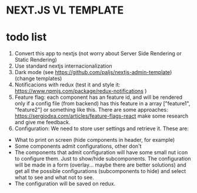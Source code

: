 # NEXT.JS VL TEMPLATE

# todo list
1. Convert this app to nextjs (not worry about Server Side Rendering or Static Rendering)
2. Use standard nextjs internacionalization
3. Dark mode (see https://github.com/paljs/nextjs-admin-template) (change templates)
4. Notificacions with redux (test it and style it: https://www.npmjs.com/package/redux-notifications )
5. Feature flag: each component has an feature id, and will be rendered only if a config file (from backend) has this feature in a array ["feature1", "feature2"] or something like this. There are some approaches: https://sergiodxa.com/articles/feature-flags-react make some research and give me feedback.
6. Configuration: We need to store user settings and retrieve it. These are:
  - What to print on screen (hide components in header, for example) 
  - Some components admit configurations, other don't
  - The components that admit configuration will have some small nut icon to configure them. Just to show/hide subcomponents. The configuration will be made in a form (overlay... maybe there are better solutions) and get all the possible configurations (subcomponents to hide) and select what to see and what not to see.
  - The configuration will be saved on redux.